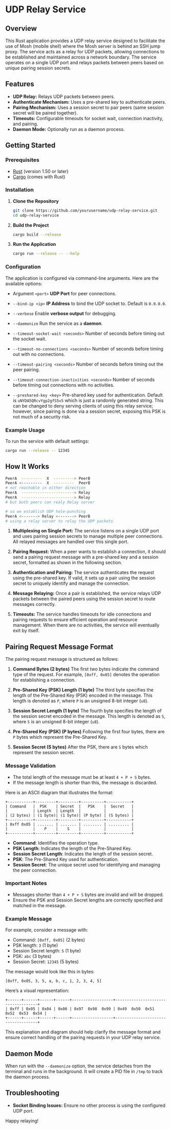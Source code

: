 # UDP Relay Service

## Overview

This Rust application provides a UDP relay service designed to facilitate the use of Mosh (mobile shell) where the Mosh server is behind an SSH jump proxy. The service acts as a relay for UDP packets, allowing connections to be established and maintained across a network boundary.
The service operates on a single UDP port and relays packets between peers based on unique pairing session secrets.

## Features

- **UDP Relay:** Relays UDP packets between peers.
- **Authenticate Mechanism:** Uses a pre-shared key to authenticate peers.
- **Pairing Mechanism:** Uses a session secret to pair peers (same session secret will be paired together).
- **Timeouts:** Configurable timeouts for socket wait, connection inactivity, and pairing.
- **Daemon Mode:** Optionally run as a daemon process.

## Getting Started

### Prerequisites

- [Rust](https://www.rust-lang.org/) (version 1.50 or later)
- [Cargo](https://doc.rust-lang.org/cargo/) (comes with Rust)

### Installation

1. **Clone the Repository**

    ```bash
    git clone https://github.com/yourusername/udp-relay-service.git
    cd udp-relay-service
    ```

2. **Build the Project**

    ```bash
    cargo build --release
    ```

3. **Run the Application**

    ```bash
    cargo run --release -- --help
    ```

### Configuration

The application is configured via command-line arguments. Here are the available options:

- Argument `<port>`
  **UDP Port** for peer connections.

- `--bind-ip <ip>`
  **IP Address** to bind the UDP socket to. Default is `0.0.0.0`.

- `--verbose`
  Enable **verbose output** for debugging.

- `--daemonize`
  Run the service as a **daemon**.

- `--timeout-socket-wait <seconds>`
  Number of seconds before timing out the socket wait.

- `--timeout-no-connections <seconds>`
  Number of seconds before timing out with no connections.

- `--timeout-pairing <seconds>`
  Number of seconds before timing out the peer pairing.

- `--timeout-connection-inactivities <seconds>`
  Number of seconds before timing out connections with no activities.

- `--preshared-key <key>`
  Pre-shared key used for authentication. Default is `uNYDA5QRcvYgp2gfS5v5` which is just a randomly generated string.
  This can be changed to deny serving clients of using this relay service; however, since pairing is done via a session secret, exposing this PSK is not much of a security risk.


### Example Usage

To run the service with default settings:

```bash
cargo run --release -- 12345
```

## How It Works

```sh
PeerA  ---------  X  ---------> PeerB
PeerA <---------  X  ---------  PeerB
# not reachable in either direction
PeerA  -----------------------> Relay
PeerA  -----------------------> Relay
# but both peers can realy Relay server

# so we establish UDP hole-punching
PeerA <-------> Relay <-------> PeerB
# using a relay server to relay the UDP packets
```

1. **Multiplexing on Single Port:** The service listens on a single UDP port and uses pairing session secrets to manage multiple peer connections. All relayed messages are handled over this single port.

2. **Pairing Request:** When a peer wants to establish a connection, it should send a pairing request message with a pre-shared key and a session secret, formatted as shown in the following section.

3. **Authentication and Pairing:** The service authenticates the request using the pre-shared key. If valid, it sets up a pair using the session secret to uniquely identify and manage the connection.

4. **Message Relaying:** Once a pair is established, the service relays UDP packets between the paired peers using the session secret to route messages correctly.

5. **Timeouts:** The service handles timeouts for idle connections and pairing requests to ensure efficient operation and resource management. When there are no activities, the service will eventually exit by itself.


## Pairing Request Message Format

The pairing request message is structured as follows:

1. **Command Bytes (2 bytes)**
   The first two bytes indicate the command type of the request. For example, `[0xff, 0x05]` denotes the operation for establishing a connection.

2. **Pre-Shared Key (PSK) Length (1 byte)**
   The third byte specifies the length of the Pre-Shared Key (PSK) encoded in the message. This length is denoted as `P`, where `P` is an unsigned 8-bit integer (`u8`).

3. **Session Secret Length (1 byte)**
   The fourth byte specifies the length of the session secret encoded in the message. This length is denoted as `S`, where `S` is an unsigned 8-bit integer (`u8`).

4. **Pre-Shared Key (PSK) (P bytes)**
   Following the first four bytes, there are `P` bytes which represent the Pre-Shared Key.

5. **Session Secret (S bytes)**
   After the PSK, there are `S` bytes which represent the session secret.

### Message Validation
- The total length of the message must be at least `4 + P + S` bytes.
- If the message length is shorter than this, the message is discarded.

Here is an ASCII diagram that illustrates the format:

```
+-----------+---------+---------+----------+-----------+
| Command   |  PSK    | Secret  |   PSK    |  Secret   |
|           | Length  | Length  |          |           |
| (2 bytes) | (1 byte)| (1 byte)| (P byte) | (S bytes) |
+-----------+---------+---------+----------+-----------+
| 0xff 0x05 | ....... | ....... | ........ | ......... |
|           |    P    |    S    |          |           |
+-----------+---------+---------+----------+-----------+
```

- **Command**: Identifies the operation type.
- **PSK Length**: Indicates the length of the Pre-Shared Key.
- **Session Secret Length**: Indicates the length of the session secret.
- **PSK**: The Pre-Shared Key used for authentication.
- **Session Secret**: The unique secret used for identifying and managing the peer connection.

### Important Notes

- Messages shorter than `4 + P + S` bytes are invalid and will be dropped.
- Ensure the PSK and Session Secret lengths are correctly specified and matched in the message.

### Example Message

For example, consider a message with:
- Command: `[0xff, 0x05]` (2 bytes)
- PSK length: `3` (1 byte)
- Session Secret length: `5` (1 byte)
- PSK: `abc` (3 bytes)
- Session Secret: `12345` (5 bytes)

The message would look like this in bytes:

```
[0xff, 0x05, 3, 5, a, b, c, 1, 2, 3, 4, 5]
```

Here’s a visual representation:

```
+------+------+------+------+------------------+------------------------------------+
| 0xff | 0x05 | 0x04 | 0x06 | 0x97  0x98  0x99 | 0x49  0x50  0x51  0x52  0x53  0x54 |
+------+------+------+------+------------------+------------------------------------+
```


This explanation and diagram should help clarify the message format and ensure correct handling of the pairing requests in your UDP relay service.

## Daemon Mode

When run with the `--daemonize` option, the service detaches from the terminal and runs in the background. It will create a PID file in `/tmp` to track the daemon process.

## Troubleshooting

- **Socket Binding Issues:** Ensure no other process is using the configured UDP port.


Happy relaying!
